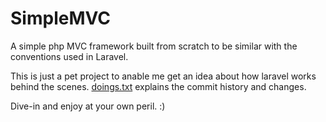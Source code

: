 # SimpleMVC
A simple php MVC framework built from scratch to be similar with the conventions used in Laravel.

This is just a pet project to anable me get an idea about how laravel works behind the scenes. [doings.txt](https://github.com/ovurevu/SimpleMVC/blob/main/doings.txt) explains the commit history and changes.

Dive-in and enjoy at your own peril. :)
